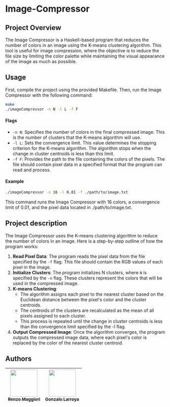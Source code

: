 # Image-Compressor

## Project Overview

The Image Compressor is a Haskell-based program that reduces the number of colors in an image using the K-means clustering algorithm. This tool is useful for image compression, where the objective is to reduce the file size by limiting the color palette while maintaining the visual appearance of the image as much as possible.

## Usage

First, compile the project using the provided Makefile. Then, run the Image Compressor with the following command:

``` bash
make
./imageCompressor -n N -l L -f F
```

#### Flags
- `-n N`: Specifies the number of colors in the final compressed image. This is the number of clusters that the K-means algorithm will use.
- `-l L`: Sets the convergence limit. This value determines the stopping criterion for the K-means algorithm. The algorithm stops when the change in cluster centroids is less than this limit.
- `-f F`: Provides the path to the file containing the colors of the pixels. The file should contain pixel data in a specified format that the program can read and process.

#### Example

``` bash
./imageCompressor -n 16 -l 0.01 -f ./path/to/image.txt
```

This command runs the Image Compressor with 16 colors, a convergence limit of 0.01, and the pixel data located in ./path/to/image.txt.


## Project description

The Image Compressor uses the K-means clustering algorithm to reduce the number of colors in an image. Here is a step-by-step outline of how the program works:

1. **Read Pixel Data**: The program reads the pixel data from the file specified by the `-f` flag. This file should contain the RGB values of each pixel in the image.
2. **Initialize Clusters**: The program initializes N clusters, where `N` is specified by the `-n` flag. These clusters represent the colors that will be used in the compressed image.
3. **K-means Clustering**:
   - The algorithm assigns each pixel to the nearest cluster based on the Euclidean distance between the pixel's color and the cluster centroids.
   - The centroids of the clusters are recalculated as the mean of all pixels assigned to each cluster.
   - This process is repeated until the change in cluster centroids is less than the convergence limit specified by the -l flag.
4. **Output Compressed Image**: Once the algorithm converges, the program outputs the compressed image data, where each pixel's color is replaced by the color of the nearest cluster centroid.

## Authors

| [<img src="https://github.com/RenzoMaggiori.png?size=85" width=85><br><sub>Renzo Maggiori</sub>](https://github.com/RenzoMaggiori) | [<img src="https://github.com/G0nzal0zz.png?size=85" width=85><br><sub>Gonzalo Larroya</sub>](https://github.com/G0nzal0zz)
|:---:|:---:|
